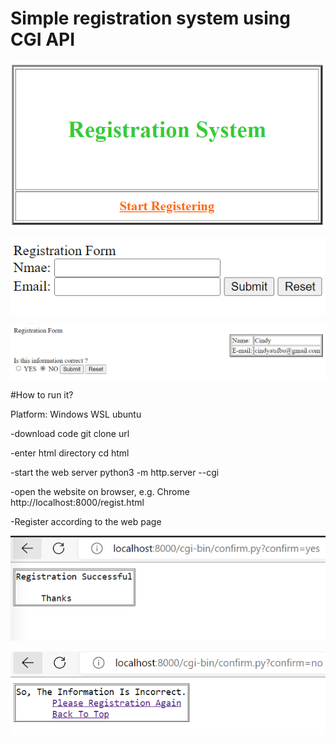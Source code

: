 # Simple registration system using CGI API

![GitHub Logo](imgs/welcomepage.PNG)


![GitHub Logo](imgs/regpage.PNG)





![GitHub Logo](imgs/confirm.PNG)


#How to run it?

Platform: Windows WSL ubuntu

-download code
    git clone url
    
-enter html directory
    cd html

-start the web server
    python3 -m http.server --cgi
    
-open the website on browser, e.g. Chrome
    http://localhost:8000/regist.html
    
-Register according to the web page




![GitHub Logo](imgs/test_3.PNG)

![GitHub Logo](imgs/test_2.PNG)
